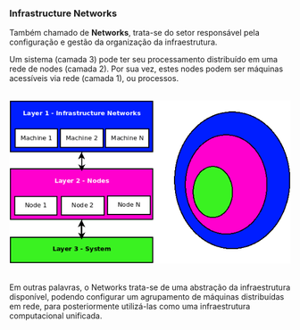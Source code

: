 ### Infrastructure Networks

Também chamado de <b>Networks</b>, trata-se do setor responsável pela configuração e gestão da organização da infraestrutura. 

Um sistema (camada 3) pode ter seu processamento distribuído em uma rede de nodes (camada 2). Por sua vez, estes nodes podem ser máquinas acessíveis via rede (camada 1), ou processos.

<p align="center" >
<br>
<img src="../0%20-%20extras/diagram/general-1.png"/>
<br>
<br>
</p>

Em outras palavras, o Networks trata-se de uma abstração da infraestrutura disponível, podendo configurar um agrupamento de máquinas distribuídas em rede, para posteriormente utilizá-las como uma infraestrutura computacional unificada.


